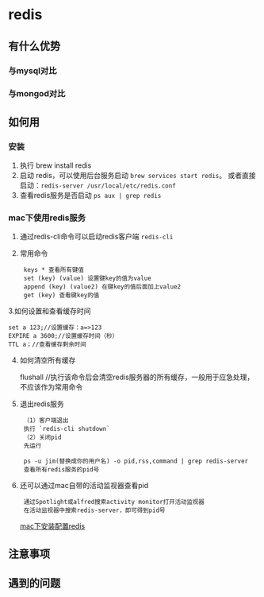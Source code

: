 # redis
## 有什么优势
###    与mysql对比
###    与mongod对比
## 如何用
### 安装
1. 执行 brew install redis
2. 启动 redis，可以使用后台服务启动 `brew services start redis`。
或者直接启动：`redis-server /usr/local/etc/redis.conf`
3.  查看redis服务是否启动
`ps aux | grep redis`

### mac下使用redis服务

1. 通过redis-cli命令可以启动redis客户端
    `redis-cli`

2. 常用命令

        keys * 查看所有键值
        set (key) (value) 设置键key的值为value
        append (key) (value2) 在键key的值后面加上value2
        get (key) 查看键key的值

3.如何设置和查看缓存时间

    set a 123;//设置缓存：a=>123
    EXPIRE a 3600;//设置缓存时间（秒）
    TTL a；//查看缓存剩余时间

4. 如何清空所有缓存

    flushall //执行该命令后会清空redis服务器的所有缓存，一般用于应急处理，不应该作为常用命令

5. 退出redis服务

        （1）客户端退出
        执行 `redis-cli shutdown`
        （2）关闭pid
        先运行

        ps -u jim(替换成你的用户名) -o pid,rss,command | grep redis-server
        查看所有redis服务的pid号

6. 还可以通过mac自带的活动监视器查看pid

        通过Spotlight或alfred搜索activity monitor打开活动监视器
        在活动监视器中搜索redis-server，即可得到pid号
    [mac下安装配置redis](https://www.jianshu.com/p/af33284aa57a)

## 注意事项
## 遇到的问题